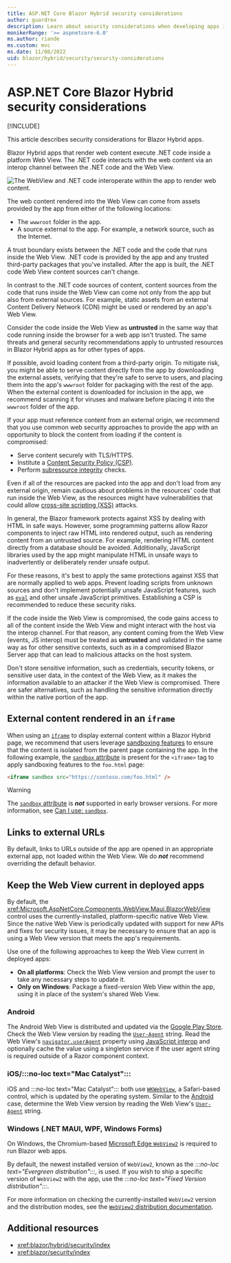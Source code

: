 ```yaml
---
title: ASP.NET Core Blazor Hybrid security considerations
author: guardrex
description: Learn about security considerations when developing apps in Blazor Hybrid.
monikerRange: '>= aspnetcore-6.0'
ms.author: riande
ms.custom: mvc
ms.date: 11/08/2022
uid: blazor/hybrid/security/security-considerations
---
```

# ASP.NET Core Blazor Hybrid security considerations

[!INCLUDE[](~/includes/not-latest-version.md)]

<!-- This topic drops loc for "Mac Catalyst" -->

This article describes security considerations for Blazor Hybrid apps.

Blazor Hybrid apps that render web content execute .NET code inside a platform Web View. The .NET code interacts with the web content via an interop channel between the .NET code and the Web View.

![The WebView and .NET code interoperate within the app to render web content.](~/blazor/hybrid/security/index/_static/figure01.png)

The web content rendered into the Web View can come from assets provided by the app from either of the following locations:

* The `wwwroot` folder in the app.
* A source external to the app. For example, a network source, such as the Internet.

A trust boundary exists between the .NET code and the code that runs inside the Web View. .NET code is provided by the app and any trusted third-party packages that you've installed. After the app is built, the .NET code Web View content sources can't change.

In contrast to the .NET code sources of content, content sources from the code that runs inside the Web View can come not only from the app but also from external sources. For example, static assets from an external Content Delivery Network (CDN) might be used or rendered by an app's Web View.

Consider the code inside the Web View as **untrusted** in the same way that code running inside the browser for a web app isn't trusted. The same threats and general security recommendations apply to untrusted resources in Blazor Hybrid apps as for other types of apps.

If possible, avoid loading content from a third-party origin. To mitigate risk, you might be able to serve content directly from the app by downloading the external assets, verifying that they're safe to serve to users, and placing them into the app's `wwwroot` folder for packaging with the rest of the app. When the external content is downloaded for inclusion in the app, we recommend scanning it for viruses and malware before placing it into the `wwwroot` folder of the app.

If your app must reference content from an external origin, we recommend that you use common web security approaches to provide the app with an opportunity to block the content from loading if the content is compromised:

* Serve content securely with TLS/HTTPS.
* Institute a [Content Security Policy (CSP)](https://developer.mozilla.org/docs/Web/HTTP/CSP).
* Perform [subresource integrity](https://developer.mozilla.org/docs/Web/Security/Subresource_Integrity) checks.

Even if all of the resources are packed into the app and don't load from any external origin, remain cautious about problems in the resources' code that run inside the Web View, as the resources might have vulnerabilities that could allow [cross-site scripting (XSS)](xref:blazor/security/server/threat-mitigation#cross-site-scripting-xss) attacks.

In general, the Blazor framework protects against XSS by dealing with HTML in safe ways. However, some programming patterns allow Razor components to inject raw HTML into rendered output, such as rendering content from an untrusted source. For example, rendering HTML content directly from a database should be avoided. Additionally, JavaScript libraries used by the app might manipulate HTML in unsafe ways to inadvertently or deliberately render unsafe output.

For these reasons, it's best to apply the same protections against XSS that are normally applied to web apps. Prevent loading scripts from unknown sources and don't implement potentially unsafe JavaScript features, such as [`eval`](https://developer.mozilla.org/docs/Web/JavaScript/Reference/Global_Objects/eval) and other unsafe JavaScript primitives. Establishing a CSP is recommended to reduce these security risks.

If the code inside the Web View is compromised, the code gains access to all of the content inside the Web View and might interact with the host via the interop channel. For that reason, any content coming from the Web View (events, JS interop) must be treated as **untrusted** and validated in the same way as for other sensitive contexts, such as in a compromised Blazor Server app that can lead to malicious attacks on the host system.

Don't store sensitive information, such as credentials, security tokens, or sensitive user data, in the context of the Web View, as it makes the information available to an attacker if the Web View is compromised. There are safer alternatives, such as handling the sensitive information directly within the native portion of the app.

## External content rendered in an `iframe`

When using an [`iframe`](https://developer.mozilla.org/docs/Web/HTML/Element/iframe) to display external content within a Blazor Hybrid page, we recommend that users leverage [sandboxing features](https://developer.mozilla.org/docs/Web/HTML/Element/iframe) to ensure that the content is isolated from the parent page containing the app. In the following example, the [`sandbox` attribute](https://developer.mozilla.org/docs/Web/HTML/Element/iframe) is present for the `<iframe>` tag to apply sandboxing features to the `foo.html` page:

```html
<iframe sandbox src="https://contoso.com/foo.html" />
```

> [!WARNING]
> The [`sandbox` attribute](https://developer.mozilla.org/docs/Web/HTML/Element/iframe) is ***not*** supported in early browser versions. For more information, see [Can I use: `sandbox`](https://caniuse.com/?search=sandbox).

## Links to external URLs

By default, links to URLs outside of the app are opened in an appropriate external app, not loaded within the Web View. We do ***not*** recommend overriding the default behavior.

## Keep the Web View current in deployed apps

By default, the <xref:Microsoft.AspNetCore.Components.WebView.Maui.BlazorWebView> control uses the currently-installed, platform-specific native Web View. Since the native Web View is periodically updated with support for new APIs and fixes for security issues, it may be necessary to ensure that an app is using a Web View version that meets the app's requirements.

Use one of the following approaches to keep the Web View current in deployed apps:

* **On all platforms**: Check the Web View version and prompt the user to take any necessary steps to update it.
* **Only on Windows**: Package a fixed-version Web View within the app, using it in place of the system's shared Web View.

### Android

The Android Web View is distributed and updated via the [Google Play Store](https://play.google.com/store/apps/details?id=com.google.android.webview). Check the Web View version by reading the [`User-Agent`](https://developer.mozilla.org/docs/Web/HTTP/Headers/User-Agent) string. Read the Web View's [`navigator.userAgent`](https://developer.mozilla.org/docs/Web/API/Navigator/userAgent) property using [JavaScript interop](xref:blazor/js-interop/index) and optionally cache the value using a singleton service if the user agent string is required outside of a Razor component context.

### iOS/:::no-loc text="Mac Catalyst":::

iOS and :::no-loc text="Mac Catalyst"::: both use [`WKWebView`](https://developer.apple.com/documentation/webkit/wkwebview), a Safari-based control, which is updated by the operating system. Similar to the [Android](#android) case, determine the Web View version by reading the Web View's [`User-Agent`](https://developer.mozilla.org/docs/Web/HTTP/Headers/User-Agent) string.

### Windows (.NET MAUI, WPF, Windows Forms)

On Windows, the Chromium-based [Microsoft Edge `WebView2`](/microsoft-edge/webview2/) is required to run Blazor web apps.

By default, the newest installed version of `WebView2`, known as the *:::no-loc text="Evergreen distribution":::*, is used. If you wish to ship a specific version of `WebView2` with the app, use the *:::no-loc text="Fixed Version distribution":::*.

For more information on checking the currently-installed `WebView2` version and the distribution modes, see the [`WebView2` distribution documentation](/microsoft-edge/webview2/concepts/distribution).

## Additional resources

* <xref:blazor/hybrid/security/index>
* <xref:blazor/security/index>
